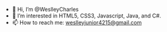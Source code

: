 - 👋 Hi, I’m @WeslleyCharles
- 👀 I’m interested in HTML5, CSS3, Javascript, Java, and C#.
- 📫 How to reach me: weslleyjunior4215@gmail.com

<!---
WeslleyCharles/WeslleyCharles is a ✨ special ✨ repository because its `README.md` (this file) appears on your GitHub profile.
You can click the Preview link to take a look at your changes.
--->
